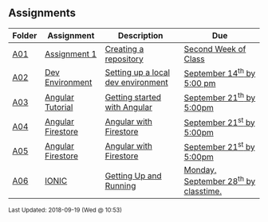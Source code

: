 ## Assignments
| Folder | Assignment | Description | Due|
 | ------------|------------|------------|------------|
 | [A01](https://github.com/rugbyprof/4443-Mobile-Apps/tree/master/Assignments/A01) | [ Assignment 1 ](https://github.com/rugbyprof/4443-Mobile-Apps/tree/master/Assignments/A01) | [ Creating a repository](https://github.com/rugbyprof/4443-Mobile-Apps/tree/master/Assignments/A01) | [Second Week of Class](https://github.com/rugbyprof/4443-Mobile-Apps/tree/master/Assignments/A01) |
 | [A02](https://github.com/rugbyprof/4443-Mobile-Apps/tree/master/Assignments/A02) | [ Dev Environment ](https://github.com/rugbyprof/4443-Mobile-Apps/tree/master/Assignments/A02) | [ Setting up a local dev environment](https://github.com/rugbyprof/4443-Mobile-Apps/tree/master/Assignments/A02) | [September 14<sup>th</sup> by 5:00 pm](https://github.com/rugbyprof/4443-Mobile-Apps/tree/master/Assignments/A02) |
 | [A03](https://github.com/rugbyprof/4443-Mobile-Apps/tree/master/Assignments/A03) | [ Angular Tutorial ](https://github.com/rugbyprof/4443-Mobile-Apps/tree/master/Assignments/A03) | [ Getting started with Angular](https://github.com/rugbyprof/4443-Mobile-Apps/tree/master/Assignments/A03) | [September 21<sup>th</sup> by 5:00pm](https://github.com/rugbyprof/4443-Mobile-Apps/tree/master/Assignments/A03) |
 | [A04](https://github.com/rugbyprof/4443-Mobile-Apps/tree/master/Assignments/A04) | [ Angular Firestore ](https://github.com/rugbyprof/4443-Mobile-Apps/tree/master/Assignments/A04) | [ Angular with Firestore](https://github.com/rugbyprof/4443-Mobile-Apps/tree/master/Assignments/A04) | [September 21<sup>st</sup> by 5:00pm](https://github.com/rugbyprof/4443-Mobile-Apps/tree/master/Assignments/A04) |
 | [A05](https://github.com/rugbyprof/4443-Mobile-Apps/tree/master/Assignments/A05) | [ Angular Firestore ](https://github.com/rugbyprof/4443-Mobile-Apps/tree/master/Assignments/A05) | [ Angular with Firestore](https://github.com/rugbyprof/4443-Mobile-Apps/tree/master/Assignments/A05) | [September 21<sup>st</sup> by 5:00pm](https://github.com/rugbyprof/4443-Mobile-Apps/tree/master/Assignments/A05) |
 | [A06](https://github.com/rugbyprof/4443-Mobile-Apps/tree/master/Assignments/A06) | [ IONIC ](https://github.com/rugbyprof/4443-Mobile-Apps/tree/master/Assignments/A06) | [ Getting Up and Running](https://github.com/rugbyprof/4443-Mobile-Apps/tree/master/Assignments/A06) | [Monday, September 28<sup>th</sup> by classtime.](https://github.com/rugbyprof/4443-Mobile-Apps/tree/master/Assignments/A06) |

<sup>Last Updated: 2018-09-19 (Wed @ 10:53)</sup>